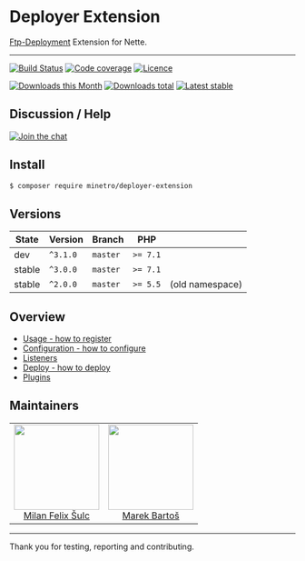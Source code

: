 # Deployer Extension

[Ftp-Deployment](https://github.com/dg/ftp-deployment) Extension for Nette. 

-----

[![Build Status](https://img.shields.io/travis/contributte/deployer-extension.svg?style=flat-square)](https://travis-ci.org/contributte/deployer-extension)
[![Code coverage](https://img.shields.io/coveralls/contributte/deployer-extension.svg?style=flat-square)](https://coveralls.io/r/contributte/deployer-extension)
[![Licence](https://img.shields.io/packagist/l/contributte/deployer-extension.svg?style=flat-square)](https://packagist.org/packages/contributte/deployer-extension)

[![Downloads this Month](https://img.shields.io/packagist/dm/contributte/deployer-extension.svg?style=flat-square)](https://packagist.org/packages/contributte/deployer-extension)
[![Downloads total](https://img.shields.io/packagist/dt/contributte/deployer-extension.svg?style=flat-square)](https://packagist.org/packages/contributte/deployer-extension)
[![Latest stable](https://img.shields.io/packagist/v/contributte/deployer-extension.svg?style=flat-square)](https://packagist.org/packages/contributte/deployer-extension)

## Discussion / Help

[![Join the chat](https://img.shields.io/gitter/room/minetro/nette.svg?style=flat-square)](https://gitter.im/minetro/nette?utm_source=badge&utm_medium=badge&utm_campaign=pr-badge&utm_content=badge)

## Install
```sh
$ composer require minetro/deployer-extension
```

## Versions

| State       | Version | Branch   | PHP      |                 |
|-------------|---------|----------|----------|-----------------|
| dev         | `^3.1.0`  | `master` | `>= 7.1` |                 |
| stable      | `^3.0.0`  | `master` | `>= 7.1` |                 |
| stable      | `^2.0.0`  | `master` | `>= 5.5` | (old namespace) |

## Overview

- [Usage - how to register](/.docs/README.md#usage)
- [Configuration - how to configure](/.docs/README.md#configuration)
- [Listeners](/.docs/README.md#listeners)
- [Deploy - how to deploy](/.docs/README.md#deploy)
- [Plugins](/.docs/README.md#plugins)

## Maintainers

<table>
    <tbody>
        <tr>
            <td align="center">
                <a href="https://github.com/f3l1x">
                    <img width="150" height="150" src="https://avatars2.githubusercontent.com/u/538058?v=3&s=150">
                </a>
                </br>
                <a href="https://github.com/f3l1x">Milan Felix Šulc</a>
            </td> 
            <td align="center">
                <a href="https://github.com/mabar">
                    <img width="150" height="150" src="https://avatars0.githubusercontent.com/u/20974277?s=400&v=4">
                </a>
                </br>
                <a href="https://github.com/mabar">Marek Bartoš</a>
            </td>
        </tr>
    <tbody>
</table>

-----

Thank you for testing, reporting and contributing.

